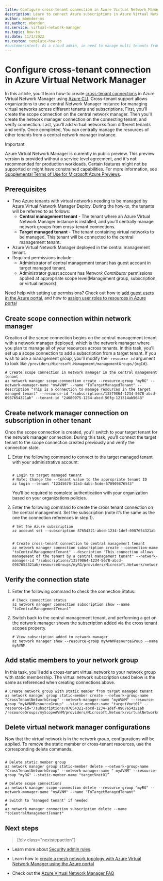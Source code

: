 ```yaml
---
title: Configure cross-tenant connection in Azure Virtual Network Manager - CLI
description: Learn to connect Azure subscriptions in Azure Virtual Network Manager using cross-tenant connections for the management of virtual networks across subscriptions.
author: mbender-ms
ms.author: mbender
ms.service: virtual-network-manager
ms.topic: how-to 
ms.date: 11/1/2022
ms.custom: template-how-to 
#customerintent: As a cloud admin, in need to manage multi tenants from a single network manager instance. Cross tenant functionality will give me this so I can easily manage all network resources governed by azure virtual network manager
---
```


# Configure cross-tenant connection in Azure Virtual Network Manager

In this article, you’ll learn how-to create [cross-tenant connections](concept-cross-tenant.md) in Azure Virtual Network Manager using [Azure CLI](/cli/azure/network/manager/scope-connection). Cross-tenant support allows organizations to use a central Network Manager instance for managing virtual networks across different tenants and subscriptions. First, you'll create the scope connection on the central network manager. Then you'll create the network manager connection on the connecting tenant, and verify connection. Last, you'll add virtual networks from different tenants and verify. Once completed, You can centrally manage the resources of other tenants from a central network manager instance.

> [!IMPORTANT]
> Azure Virtual Network Manager is currently in public preview.
> This preview version is provided without a service level agreement, and it's not recommended for production workloads. Certain features might not be supported or might have constrained capabilities.
> For more information, see [Supplemental Terms of Use for Microsoft Azure Previews](https://azure.microsoft.com/support/legal/preview-supplemental-terms/).

## Prerequisites

- Two Azure tenants with virtual networks needing to be managed by Azure Virtual Network Manager Deploy. During the how-to, the tenants will be referred to as follows:
  - **Central management tenant** - The tenant where an Azure Virtual Network Manager instance is installed, and you'll centrally manage network groups from cross-tenant connections.
  - **Target managed tenant** - The tenant containing virtual networks to be managed. This tenant will be connected to the central management tenant.
- Azure Virtual Network Manager deployed in the central management tenant.
- Required permissions include:
  - Administrator of central management tenant has guest account in target managed tenant.
  - Administrator guest account has *Network Contributor* permissions applied at appropriate scope level(Management group, subscription, or virtual network).

Need help with setting up permissions? Check out how to [add guest users in the Azure portal](../active-directory/external-identities/b2b-quickstart-add-guest-users-portal.md), and how to [assign user roles to resources in Azure portal](../role-based-access-control/role-assignments-portal.md)

## Create scope connection within network manager

Creation of the scope connection begins on the central management tenant with a network manager deployed, which is the network manager where you plan to manage all of your resources across tenants. In this task, you'll set up a scope connection to add a subscription from a target tenant. If you wish to use a management group, you'll modify the `–resource-id` argument to look like `/providers/Microsoft.Management/managementGroups/{mgId}`.

```azurecli
# Create scope connection in network manager in the central management tenant
az network manager scope-connection create --resource-group "myRG" --network-manager-name "myAVNM" --name "ToTargetManagedTenant" --description "This is a connection to manage resources in the target managed tenant" --resource-id "/subscriptions/13579864-1234-5678-abcd-0987654321ab" --tenant-id "24680975-1234-abcd-56fg-121314ab5643"
```

## Create network manager connection on subscription in other tenant 
Once the scope connection is created, you'll switch to your target tenant for the network manager connection. During this task, you'll connect the target tenant to the scope connection created previously and verify the connection state.

1. Enter the following command to connect to the target managed tenant with your administrative account:

   ```azurecli
   
   # Login to target managed tenant
   # Note: Change the --tenant value to the appropriate tenant ID
   az login --tenant "12345678-12a3-4abc-5cde-678909876543"
   ```
   You'll be required to complete authentication with your organization based on your organizations policies.

1. Enter the following command to create the cross tenant connection on the central management.
Set the subscription (note it’s the same as the one the connection references in step 1).

    ```azurecli
    # Set the Azure subscription
    az account set --subscription 87654321-abcd-1234-1def-0987654321ab


    # Create cross-tenant connection to central management tenant
    az network manager connection subscription create --connection-name "toCentralManagementTenant" --description "This connection allows management of the tenant by a central management tenant" --network-manager-id "/subscriptions/13579864-1234-5678-abcd-0987654321ab/resourceGroups/myRG/providers/Microsoft.Network/networkManagers/myAVNM"
    ```

## Verify the connection state

1.	Enter the following command to check the connection Status:

    ```azurecli
    # Check connection status
    az network manager connection subscription show --name "toCentralManagementTenant"
    ```

1. Switch back to the central management tenant, and performing a get on the network manager shows the subscription added via the cross tenant scopes property.

    ```azurecli
    # View subscription added to network manager
    az network manager show --resource-group myAVNMResourceGroup --name myAVNM
    ```

## Add static members to your network group 
In this task, you'll add a cross-tenant virtual network to your network group with static membership. The virtual network subscription used below is the same as referenced when creating connections above.

```azurecli
# Create network group with static member from target managed tenant
az network manager group static-member create --network-group-name "CrossTenantNetworkGroup" --network-manager-name "myAVNM" --resource-group "myAVNMResourceGroup" --static-member-name "targetVnet01" --resource-id="/subscriptions/87654321-abcd-1234-1def-0987654321ab
/resourceGroups/myScopeAVNM/providers/Microsoft.Network/virtualNetworks/targetVnet01"
```
## Delete virtual network manager configurations

Now that the virtual network is in the network group, configurations will be applied. To remove the static member or cross-tenant resources, use the corresponding delete commands.

```azurecli

# Delete static member group
az network manager group static-member delete --network-group-name  "CrossTenantNetworkGroup" --network-manager-name " myAVNM" --resource-group "myRG" --static-member-name "targetVnet01” 

# Delete scope connections
az network manager scope-connection delete --resource-group "myRG" --network-manager-name "myAVNM" --name "ToTargetManagedTenant" 

# Switch to ‘managed tenant’ if needed 
# 
az network manager connection subscription delete --name "toCentralManagementTenant"  

```

## Next steps

> [!div class="nextstepaction"]

- Learn more about [Security admin rules](concept-security-admins.md).

- Learn how to [create a mesh network topology with Azure Virtual Network Manager using the Azure portal](how-to-create-mesh-network.md)

- Check out the [Azure Virtual Network Manager FAQ](faq.md)
